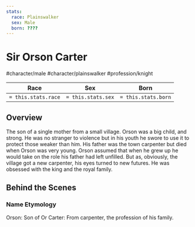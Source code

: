```yaml
---
stats:
  race: Plainswalker
  sex: Male
  born: ????
---
```


# Sir Orson Carter
#character/male #character/plainswalker #profession/knight

Race | Sex | Born
-----|-----|-----
`= this.stats.race` | `= this.stats.sex` | `= this.stats.born` | `= this.stats.died`

## Overview
The son of a single mother from a small village. Orson was a big child, and strong. He was no stranger to violence but in his youth he swore to use it to protect those weaker than him. His father was the town carpenter but died when Orson was very young. Orson assumed that when he grew up he would take on the role his father had left unfilled. But as, obviously, the village got a new carpenter, his eyes turned to new futures. He was obsessed with the king and the royal family.

## Behind the Scenes
### Name Etymology
Orson: Son of Or
Carter: From carpenter, the profession of his family.